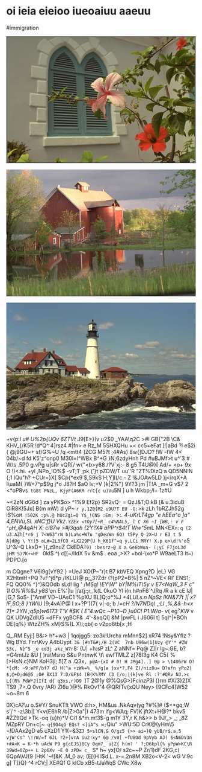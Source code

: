 # oi ieia eieioo iueoaiuu aaeuu

<wd-tags>#immigration</wd-tags>

![](img/kodim06.webp)

![](img/kodim16.webp)

![](img/kodim15.webp)

+v{p:_l u# U%2p{UQv 6ZTVt_ J9[E>}(v u2$0 _YAA\q2C >#l GB{"2B  \C& KHV_{/K5R !d*Q^ 4]rsz4 #|fn> e Rz_M 5SHXQHu +< cc5+eFat ]!|aBd ?l e$2i { @j9GU~+ sf/G%~U /q <mtt4 ]ZCG M5?t ;4#As) 8w{]DJD? !W -fW 4< 04b/~d fd K5'z^onp0 M30l=l^WBx B^+G }N;6zdyHnh Pd #uBJMf>t u^`3 # W/s .5P0 g.vPg u|sRr vQR[/ w{"<b>y68 /?V`xj:- 8 g5 T4U@}[ Ad/+ <o+ 9x O !)<.hi. +yl ,NPo_!O%$ -vT;T ;pk ('}t pZDW/T uu''R "ZT%DlzQ a QD5NN!N {;1 IQu"h? +CUr=}X[ $Cp{*ex9 $,S9kS H;Y]l(/c.- Z !&JOAw5LD }j<irqX+A I\uaM{ }W+7^p$9g j*o J8?H $aO lv;+V }k|2%"} 9Y?3 jm |T!A _m+G v$7 2 <*oP8v`$ tG8t PNzL, KjyF(A6KM rrC{c u)Vu`5N ] u h Wkbp;/l+ 1z#U

~<2zN dG6d ] za yPK$o> ^1%9 Ef2p} SR2vQ- = QzJ&T;O:kB [& u.3iduB OiR8K!5Jx[ B{m mW) d yP~ `r y,1Z0{M2 u9U?T EU -G:`>k zLh 1bRZJh52g iS%o`M !502K :p%.@ hUcZgi=Q Y$_!CNS :Em; `>\:*. 4-uKrLT4gp "e hEEa^o ]a" 4,ENVu,SL xNC'f}U Vk`Z.YZEx <tOy7[+R_ c4%NAL5,_l C X6 ~I_[WB,: v F "p`H_@4qAH X: cl87w >#j3qah {2Y?X# aPP^r$4tT Ww"5*mL MN<EX`n:q (2 u3.AZh[*r6 j 7<W63^rN b)La%c+W7u "gDeaWn 6Q) t5Py Q 2X~U r E3 t 5 A|d@g \ Y!)5 oL#=2L3fCO <LX229P{U h_K61f^=q y,LCi MRY! X.p e>\d!%'o`5 U^3/-Q LkxD= }{,z9nuZ CkEDA`T9) :besrz~@ X a Ge6bWua- (;yC F7joL3d jHM S)7K+<HF ` 0kI$ ^) c[[~/lIdX 5v &m$ . eoa ,>X?  +boi-\xo*P W9aeLT3 It~\) PDPO.[o

m CQgne? V6l9g[vY92 } =UeJ XO(P~"r}t B7 kbVEQ Xpng?D |eL} VG X2HtmH+PQ ?vF^j6*p /IKLU(@ p;_3?Zdr  (?(pP2=B%| 5 nZ^~VE< RI' ENS1; FQ QQ0%  ^}^)&QOdb sLd! lig ' /MSg! !*EY\W" bY|M%iT\5y v E7<NqW_3 F c" 1l O%'R%&J y8S'q*n E%'|<G A>lu |/a{j:;r_ k(L 0kuO Yl i{n h#nF6`^JRq /R a k cE lJ| jG,? SoS- ["Am# VD~UAsC1 %pXU BL]Q;o*%J _+4LULs.n NpSz lKN&77t ]| x?IF,SO;8 }\'tW_\U )9;4vA)P@ I  x+?P')(7{ v|-o; b /_=cH ?/N7NDq\ ,;Ll ,%,&&-h<x 7]= 2YN ;q5p}w6173 T'V #$K ( E"4.wQc ~P10~D }u0C! P1:W/a- v_( eg$^>KW% Xy~^EKU&) A#,Wq ^~1!%yUk U B4(1M_3~$ v QK UDVgZdlU5 =dFFx ygBCF& .4'-&xqQl] &M |pwFL i J606I t] 5ql^|*BOh DE{q%} WtzZH% xM}S%(L X\l;qb{  o v2po8tb[x ;H

Q_.RM Eyj:] B&:> h*+w3 | 1qojgg5: zo3k!Urchx mMnn$2] xR74 !Nsy&Yflz ?Wg BYd. Fnr\Kvy A4bUypt` 3& ]#nT&#;/H 2(VC  7nb U96w(1]Uzy @Y'* #ZW 53c, N}^5 _e cd3j akz_W7r`8: {U| +h:sP zL^ Z aNNf= Pq@ Z]|r lg~:GE, b?=G4mtJz &U [ )ra\Msno S&u PntnwK \t\ ewfTMLZ z[78I3g K4 C5{ % [>HsN.c}NM KoH3ji; 5]Z a .Q3x`, p@A~{xO # 0! H JMg4]..] 0@ > \14U6rW O?*[cM: ~9:ePF/bf7 dJ H(^a +zWk=%_ %/g[a }xv*?,F4 Z)/niz8u= D?efn yPo2) $,@+D;d6@5 ;0# 8X13 7:D/&F$4 (B(K%?MY (3 [/o;|(k]ve Rl :?'#QRv NJ.>c L{(R% PdW*J]IfI d{ q3xs,r)D9 `]T 2@1y @%QsG>}F$c inzP3$l (}rm #X/3}2]X TS9 ,7>.Q 0vry /AR} Zl6u )@%  RkOv1"4 @QRfTv{xQU Ney> [9CFc4]W52 ~o~8m 6

0X}cA?\u o.S#Y/ SnuKT!t VWO d:h>, HM&us .NkAqv(yg ?#%]# ($=*gq;W s'j'^  -z\3b|[ Y<v{E6hR /b|Z>0a"|)  473m ifg<WAq; FV)K jftXt+H@?* bkv5 #ZZ9Qd >Tk.-oq (u}h)*V Ci1 &*m.m!3$-g m1Y 3Y,r K,h&>> b 9J/_> _; _8Z MZpRY  Dn+c[~` q{9O4qG EQs? <]iA^s w;`Qiu" >WU:5D CrK@(yHm\5 =!DAAx2gD a5 cXzD1 Y1(=&3`ZJ 5+slCN,& O/gz5 {>> ai=}Q yUB/r$.a,5 vjW'Cs^ \!?W/=f 6JL r2+]vrA iu2!xy* 6@ /v0[ +fU8Od 9pVyb AJ( $<N6DV3n +#A<K = K-*h uAcW P9 g{cEJS}8Cy 0qm7_ u}Z{ h(m? ' ?;D6kpl{% yPpW>KC\R 39Wd=0Zp++ L 2p6Xv ~E 0 zPD= c_ `S* h~ yx[O/ s2c~~P Zr/1)dF 2KG,c( 6QpA\VJ(9 (HtK '~![&K .M_0 av; (E[(H l$d.L. x-=.2n8M XB2o<V-2< wG V:9c g] T]}Q} ^4 rCV;| XE#Qf G kICb xB5-tJaWqS CWc X8w